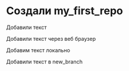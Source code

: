 ﻿# Создали my_first_repo
 
Добавили текст

Добавили текст через веб браузер

Добавим текст локально

Добавили текст в new_branch